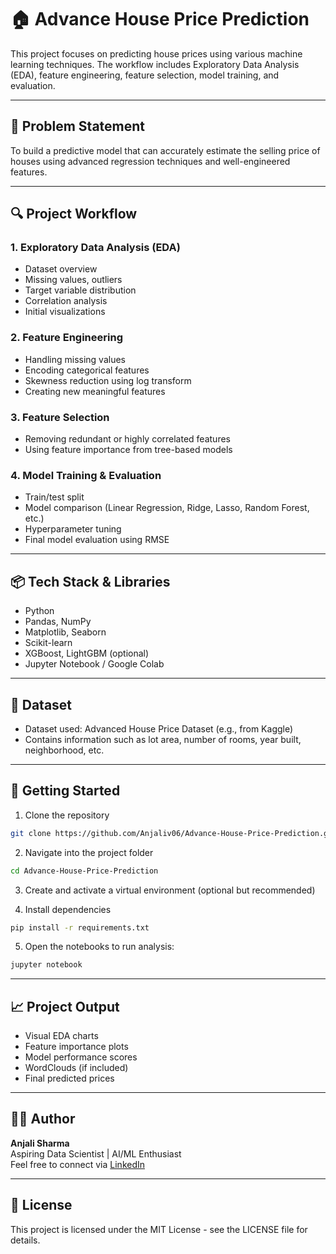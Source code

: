 # 🏠 Advance House Price Prediction

This project focuses on predicting house prices using various machine learning techniques. The workflow includes Exploratory Data Analysis (EDA), feature engineering, feature selection, model training, and evaluation.

---

## 📌 Problem Statement

To build a predictive model that can accurately estimate the selling price of houses using advanced regression techniques and well-engineered features.

---

## 🔍 Project Workflow

### 1. Exploratory Data Analysis (EDA)
- Dataset overview
- Missing values, outliers
- Target variable distribution
- Correlation analysis
- Initial visualizations

### 2. Feature Engineering
- Handling missing values
- Encoding categorical features
- Skewness reduction using log transform
- Creating new meaningful features

### 3. Feature Selection
- Removing redundant or highly correlated features
- Using feature importance from tree-based models

### 4. Model Training & Evaluation
- Train/test split
- Model comparison (Linear Regression, Ridge, Lasso, Random Forest, etc.)
- Hyperparameter tuning
- Final model evaluation using RMSE

---

## 📦 Tech Stack & Libraries

- Python
- Pandas, NumPy
- Matplotlib, Seaborn
- Scikit-learn
- XGBoost, LightGBM (optional)
- Jupyter Notebook / Google Colab

---

## 💾 Dataset

- Dataset used: Advanced House Price Dataset (e.g., from Kaggle)
- Contains information such as lot area, number of rooms, year built, neighborhood, etc.

---

## 🚀 Getting Started

1. Clone the repository
```bash
git clone https://github.com/Anjaliv06/Advance-House-Price-Prediction.git
```

2. Navigate into the project folder
```bash
cd Advance-House-Price-Prediction
```

3. Create and activate a virtual environment (optional but recommended)

4. Install dependencies
```bash
pip install -r requirements.txt
```

5. Open the notebooks to run analysis:
```bash
jupyter notebook
```

---

## 📈 Project Output

- Visual EDA charts
- Feature importance plots
- Model performance scores
- WordClouds (if included)
- Final predicted prices

---

## 🙋‍♀️ Author

**Anjali Sharma**  
Aspiring Data Scientist | AI/ML Enthusiast  
Feel free to connect via [LinkedIn](www.linkedin.com/in/anjalivsharma)

---

## 📃 License

This project is licensed under the MIT License - see the LICENSE file for details.
